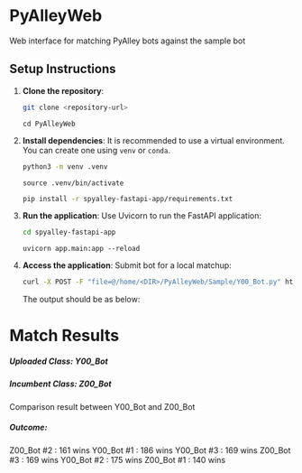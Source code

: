 # PyAlleyWeb
Web interface for matching PyAlley bots against the sample bot

## Setup Instructions

1. **Clone the repository**:
   ```bash
   git clone <repository-url>
   ```
   ```
   cd PyAlleyWeb
   ```

2. **Install dependencies**:
   It is recommended to use a virtual environment. You can create one using `venv` or `conda`.

   ```bash
   python3 -m venv .venv
   ```
   ```
   source .venv/bin/activate
   ```

   ```bash
   pip install -r spyalley-fastapi-app/requirements.txt
   ```

4. **Run the application**:
   Use Uvicorn to run the FastAPI application:
   ```bash
   cd spyalley-fastapi-app
   ```
   ```
   uvicorn app.main:app --reload
   ```

5. **Access the application**:
   Submit bot for a local matchup:  
   ```bash
   curl -X POST -F "file=@/home/<DIR>/PyAlleyWeb/Sample/Y00_Bot.py" http://127.0.0.1:8000/upload/
   ```
   The output should be as below:

<!DOCTYPE html>  
<html lang="en">  
<head>  
    <meta charset="UTF-8">  
    <meta name="viewport" content="width=device-width, initial-scale=1.0">  
    <title>Match Results</title>  
    <link rel="stylesheet" href="https://cdnjs.cloudflare.com/ajax/libs/bootstrap/4.5.2/css/bootstrap.min.css">  
</head>  
<body>  
    <div class="container mt-5">  
        <h1 class="text-center">Match Results</h1>  
        <div class="card mt-4">  
            <div class="card-body">  
                <h5 class="card-title">Uploaded Class: Y00_Bot</h5>  
                <h5 class="card-title">Incumbent Class: Z00_Bot</h5>  
                <p class="card-text">Comparison result between Y00_Bot and Z00_Bot</p>  
                <h5 class="card-title">Outcome:</h5>  
                <p class="card-text">  
Z00_Bot #2 : 161 wins  
Y00_Bot #1 : 186 wins  
Y00_Bot #3 : 169 wins  
Z00_Bot #3 : 169 wins  
Y00_Bot #2 : 175 wins  
Z00_Bot #1 : 140 wins  
</p>  
            </div>  
        </div>  
    </div>  
</body>  
</html>  
